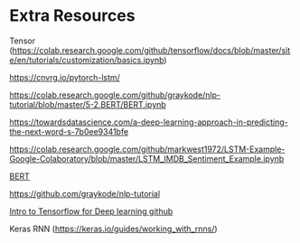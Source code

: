 # Extra Resources 

Tensor (https://colab.research.google.com/github/tensorflow/docs/blob/master/site/en/tutorials/customization/basics.ipynb)




https://cnvrg.io/pytorch-lstm/

https://colab.research.google.com/github/graykode/nlp-tutorial/blob/master/5-2.BERT/BERT.ipynb

https://towardsdatascience.com/a-deep-learning-approach-in-predicting-the-next-word-s-7b0ee9341bfe

https://colab.research.google.com/github/markwest1972/LSTM-Example-Google-Colaboratory/blob/master/LSTM_IMDB_Sentiment_Example.ipynb

[BERT](https://www.analyticsvidhya.com/blog/2019/09/demystifying-bert-groundbreaking-nlp-framework/)

https://github.com/graykode/nlp-tutorial

[Intro to Tensorflow for Deep learning github](https://github.com/anmspro/Intro-to-Tensorflow-for-Deep-Learning-Udacity)

Keras RNN (https://keras.io/guides/working_with_rnns/)
